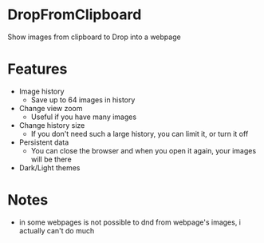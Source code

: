 # DropFromClipboard
Show images from clipboard to Drop into a webpage

# Features
- Image history
  - Save up to 64 images in history 
- Change view zoom
  - Useful if you have many images 
- Change history size
  - If you don't need such a large history, you can limit it, or turn it off
- Persistent data
  - You can close the browser and when you open it again, your images will be there
- Dark/Light themes
  
# Notes

-  in some webpages is not possible to dnd from webpage's images, i actually can't do much
